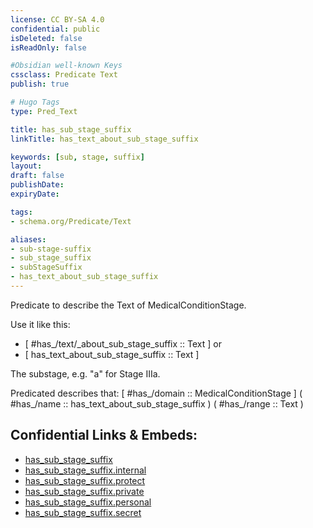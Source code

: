 ```yaml
---
license: CC BY-SA 4.0
confidential: public
isDeleted: false
isReadOnly: false

#Obsidian well-known Keys
cssclass: Predicate Text
publish: true

# Hugo Tags
type: Pred_Text

title: has_sub_stage_suffix
linkTitle: has_text_about_sub_stage_suffix

keywords: [sub, stage, suffix]
layout: 
draft: false
publishDate:
expiryDate: 

tags:
- schema.org/Predicate/Text

aliases:
- sub-stage-suffix
- sub_stage_suffix
- subStageSuffix
- has_text_about_sub_stage_suffix
---
```


Predicate to describe the Text of MedicalConditionStage.

Use it like this: 
- [ #has_/text/_about_sub_stage_suffix :: Text ] or 
- [ has_text_about_sub_stage_suffix :: Text ] 

The substage, e.g. "a" for Stage IIIa.

Predicated describes that: 
[ #has_/domain  :: MedicalConditionStage ]
( #has_/name :: has_text_about_sub_stage_suffix )
( #has_/range :: Text )



## Confidential Links & Embeds: 
- [has_sub_stage_suffix](../../../../_public/schema.org/Predicate/Texts/has_sub_stage_suffix.md) 
- [has_sub_stage_suffix.internal](../../../../_internal/schema.org/Predicate/Texts/has_sub_stage_suffix.internal.md) 
- [has_sub_stage_suffix.protect](../../../../_protect/schema.org/Predicate/Texts/has_sub_stage_suffix.protect.md) 
- [has_sub_stage_suffix.private](../../../../_private/schema.org/Predicate/Texts/has_sub_stage_suffix.private.md) 
- [has_sub_stage_suffix.personal](../../../../_personal/schema.org/Predicate/Texts/has_sub_stage_suffix.personal.md) 
- [has_sub_stage_suffix.secret](../../../../_secret/schema.org/Predicate/Texts/has_sub_stage_suffix.secret.md) 
